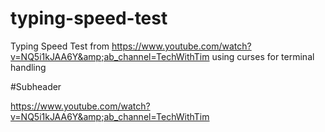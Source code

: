 # typing-speed-test
Typing Speed Test from https://www.youtube.com/watch?v=NQ5i1kJAA6Y&amp;ab_channel=TechWithTim using curses for terminal handling

#Subheader

https://www.youtube.com/watch?v=NQ5i1kJAA6Y&amp;ab_channel=TechWithTim